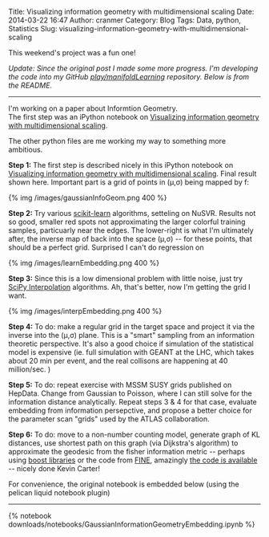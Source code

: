 Title: Visualizing information geometry with multidimensional scaling
Date: 2014-03-22 16:47
Author: cranmer
Category: Blog
Tags: Data, python, Statistics
Slug: visualizing-information-geometry-with-multidimensional-scaling


This weekend's project was a fun one!  

_Update: Since the original post I made some more progress. I'm developing the code into my GitHub [play/manifoldLearning](https://github.com/cranmer/play/tree/master/manifoldLearning) repository.  Below is from the README._

- - -

I'm working on a paper about Informtion Geometry.  
The first step was an iPython notebook on [Visualizing information geometry with multidimensional scaling](http://nbviewer.ipython.org/github/cranmer/play/blob/master/manifoldLearning/GaussianInformationGeometryEmbedding.ipynb). 

The other python files are me working my way to something more ambitious.

**Step 1:**
The first step is described nicely in this iPython notebook on [Visualizing information geometry with multidimensional scaling](http://nbviewer.ipython.org/github/cranmer/play/blob/master/manifoldLearning/GaussianInformationGeometryEmbedding.ipynb). Final result shown here. Important part is a grid of points in (μ,σ) being mapped by f:

{% img /images/gaussianInfoGeom.png 400 %}

**Step 2:**
Try various [scikit-learn](http://scikit-learn.org/0.11/modules/generated/sklearn.svm.SVR.html) algorithms, setteling on NuSVR. Results not so good, smaller red spots not approximating the larger colorful training samples, particuarly near the edges. The lower-right is what I'm ultimately after, the inverse map of back into the space (μ,σ) -- for these points, that should be a perfect grid. Surprised I can't do regression on 

{% img /images/learnEmbedding.png 400 %}


**Step 3:**
Since this is a low dimensional problem with little noise, just try [SciPy Interpolation](http://docs.scipy.org/doc/scipy/reference/tutorial/interpolate.html#d-interpolation-interp1d) algorithms. Ah, that's better, now I'm getting the grid I want.

{% img /images/interpEmbedding.png 400 %}

**Step 4:**
To do: make a regular grid in the target space and project it via the inverse into the (μ,σ) plane.  This is a "smart" sampling from an information theoretic perspective. It's also a good choice if simulation of the statistical model is expensive (ie. full simulation with GEANT at the LHC, which takes about 20 min per event, and the real collisons are happening at 40 million/sec. )

**Step 5:**
To do: repeat exercise with MSSM SUSY grids published on HepData. Change from Gaussian to Poisson, where I can still solve for the information distance analytically. Repeat steps 3 & 4 for that case, evaluate embedding from information persepctive, and propose a better choice for the parameter scan "grids" used by the ATLAS collaboration.

**Step 6:**
To do: move to a non-number counting model, generate graph of KL distances, use shortest path on this graph (via Dijkstra's algorithm) to approximate the geodesic from the fisher information metric -- perhaps using [boost libraries](http://www.boost.org/doc/libs/1_55_0/libs/graph/doc/index.html) or the code from [FINE](http://arxiv.org/abs/0802.2050), amazingly [the code is available](http://tbayes.eecs.umich.edu/kmcarter/fine_doc) -- nicely done Kevin Carter!

For convenience, the original notebook is embedded below (using the pelican liquid notebook plugin)

- - - 

{% notebook downloads/notebooks/GaussianInformationGeometryEmbedding.ipynb %}